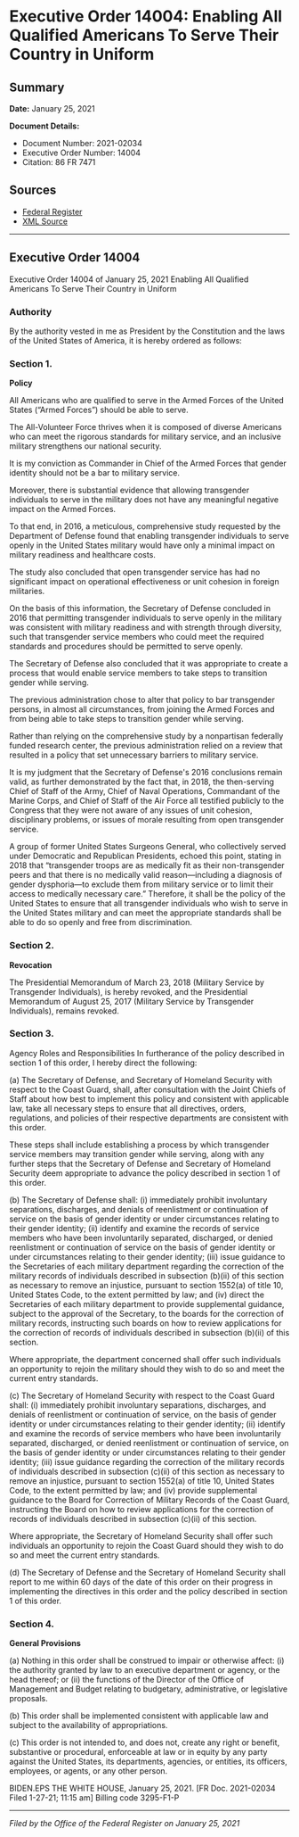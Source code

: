 # Executive Order 14004: Enabling All Qualified Americans To Serve Their Country in Uniform

## Summary

**Date:** January 25, 2021

**Document Details:**
- Document Number: 2021-02034
- Executive Order Number: 14004
- Citation: 86 FR 7471

## Sources
- [Federal Register](https://www.federalregister.gov/documents/2021/01/28/2021-02034/enabling-all-qualified-americans-to-serve-their-country-in-uniform)
- [XML Source](https://www.federalregister.gov/documents/full_text/xml/2021/01/28/2021-02034.xml)

---

## Executive Order 14004

Executive Order 14004 of January 25, 2021
Enabling All Qualified Americans To Serve Their Country in Uniform
### Authority

By the authority vested in me as President by the Constitution and the laws of the United States of America, it is hereby ordered as follows:
### Section 1.

**Policy**

All Americans who are qualified to serve in the Armed Forces of the United States (“Armed Forces”) should be able to serve.

The All-Volunteer Force thrives when it is composed of diverse Americans who can meet the rigorous standards for military service, and an inclusive military strengthens our national security.

It is my conviction as Commander in Chief of the Armed Forces that gender identity should not be a bar to military service.

Moreover, there is substantial evidence that allowing transgender individuals to serve in the military does not have any meaningful negative impact on the Armed Forces.

To that end, in 2016, a meticulous, comprehensive study requested by the Department of Defense found that enabling transgender individuals to serve openly in the United States military would have only a minimal impact on military readiness and healthcare costs.

The study also concluded that open transgender service has had no significant impact on operational effectiveness or unit cohesion in foreign militaries.

On the basis of this information, the Secretary of Defense concluded in 2016 that permitting transgender individuals to serve openly in the military was consistent with military readiness and with strength through diversity, such that transgender service members who could meet the required standards and procedures should be permitted to serve openly.

The Secretary of Defense also concluded that it was appropriate to create a process that would enable service members to take steps to transition gender while serving.

The previous administration chose to alter that policy to bar transgender persons, in almost all circumstances, from joining the Armed Forces and from being able to take steps to transition gender while serving.

Rather than relying on the comprehensive study by a nonpartisan federally funded research center, the previous administration relied on a review that resulted in a policy that set unnecessary barriers to military service.

It is my judgment that the Secretary of Defense's 2016 conclusions remain valid, as further demonstrated by the fact that, in 2018, the then-serving Chief of Staff of the Army, Chief of Naval Operations, Commandant of the Marine Corps, and Chief of Staff of the Air Force all testified publicly to the Congress that they were not aware of any issues of unit cohesion, disciplinary problems, or issues of morale resulting from open transgender service.

A group of former United States Surgeons General, who collectively served under Democratic and Republican Presidents, echoed this point, stating in 2018 that “transgender troops are as medically fit as their non-transgender peers and that there is no medically valid reason—including a diagnosis of gender dysphoria—to exclude them from military service or to limit their access to medically necessary care.”
Therefore, it shall be the policy of the United States to ensure that all transgender individuals who wish to serve in the United States military and can meet the appropriate standards shall be able to do so openly and free from discrimination.
### Section 2.

**Revocation**

The Presidential Memorandum of March 23, 2018 (Military Service by Transgender Individuals), is hereby revoked, and the Presidential Memorandum of August 25, 2017 (Military Service by Transgender Individuals), remains revoked.
### Section 3.

Agency Roles and Responsibilities
In furtherance of the policy described in section 1 of this order, I hereby direct the following:

(a) The Secretary of Defense, and Secretary of Homeland Security with respect to the Coast Guard, shall, after consultation with the Joint Chiefs of Staff about how best to implement this policy and consistent with applicable law, take all necessary steps to ensure that all directives, orders, regulations, and policies of their respective departments are consistent with this order.

These steps shall include establishing a process by which transgender service members may transition gender while serving, along with any further steps that the Secretary of Defense and Secretary of Homeland Security deem appropriate to advance the policy described in section 1 of this order.

(b) The Secretary of Defense shall:
    (i) immediately prohibit involuntary separations, discharges, and denials of reenlistment or continuation of service on the basis of gender identity or under circumstances relating to their gender identity;
    (ii) identify and examine the records of service members who have been involuntarily separated, discharged, or denied reenlistment or continuation of service on the basis of gender identity or under circumstances relating to their gender identity;
    (iii) issue guidance to the Secretaries of each military department regarding the correction of the military records of individuals described in subsection (b)(ii) of this section as necessary to remove an injustice, pursuant to section 1552(a) of title 10, United States Code, to the extent permitted by law; and
    (iv) direct the Secretaries of each military department to provide supplemental guidance, subject to the approval of the Secretary, to the boards for the correction of military records, instructing such boards on how to review applications for the correction of records of individuals described in subsection (b)(ii) of this section.

Where appropriate, the department concerned shall offer such individuals an opportunity to rejoin the military should they wish to do so and meet the current entry standards.

(c) The Secretary of Homeland Security with respect to the Coast Guard shall:
    (i) immediately prohibit involuntary separations, discharges, and denials of reenlistment or continuation of service, on the basis of gender identity or under circumstances relating to their gender identity;
    (ii) identify and examine the records of service members who have been involuntarily separated, discharged, or denied reenlistment or continuation of service, on the basis of gender identity or under circumstances relating to their gender identity;
    (iii) issue guidance regarding the correction of the military records of individuals described in subsection (c)(ii) of this section as necessary to remove an injustice, pursuant to section 1552(a) of title 10, United States Code, to the extent permitted by law; and
    (iv) provide supplemental guidance to the Board for Correction of Military Records of the Coast Guard, instructing the Board on how to review applications for the correction of records of individuals described in subsection (c)(ii) of this section.

Where appropriate, the Secretary of Homeland Security shall offer such individuals an opportunity to rejoin the Coast Guard should they wish to do so and meet the current entry standards.

(d) The Secretary of Defense and the Secretary of Homeland Security shall report to me within 60 days of the date of this order on their progress in implementing the directives in this order and the policy described in section 1 of this order.
### Section 4.

**General Provisions**

(a) Nothing in this order shall be construed to impair or otherwise affect:
    (i) the authority granted by law to an executive department or agency, or the head thereof; or
    (ii) the functions of the Director of the Office of Management and Budget relating to budgetary, administrative, or legislative proposals.

(b) This order shall be implemented consistent with applicable law and subject to the availability of appropriations.

(c) This order is not intended to, and does not, create any right or benefit, substantive or procedural, enforceable at law or in equity by any party against the United States, its departments, agencies, or entities, its officers, employees, or agents, or any other person.

BIDEN.EPS
THE WHITE HOUSE,
January 25, 2021.
[FR Doc. 2021-02034 
Filed 1-27-21; 11:15 am]
Billing code 3295-F1-P

---

*Filed by the Office of the Federal Register on January 25, 2021*
